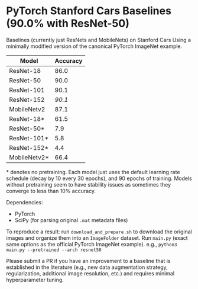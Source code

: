 PyTorch Stanford Cars Baselines (90.0% with ResNet-50)
======================================================

Baselines (currently just ResNets and MobileNets) on Stanford Cars Using a minimally modified version of the canonical PyTorch ImageNet example.

| Model       | Accuracy |
|-------------|----------|
|ResNet-18    |   86.0   |
|ResNet-50    |   90.0   |
|ResNet-101   |   90.1   |
|ResNet-152   |  _90.1_  |
|MobileNetv2  |   87.1   |
|ResNet-18\*  |   61.5   |
|ResNet-50\*  |    7.9   |
|ResNet-101\* |    5.8   |
|ResNet-152\* |    4.4   |
|MobileNetv2\*|   66.4   |

\* denotes no pretraining.
Each model just uses the default learning rate schedule (decay by 10 every 30 epochs), and 90 epochs of training.
Models without pretraining seem to have stability issues as sometimes they converge to less than 10% accuracy.

Dependencies:
+ PyTorch
+ SciPy (for parsing original `.mat` metadata files)

To reproduce a result:
run `download_and_prepare.sh` to download the original images and organize them into an `ImageFolder` dataset.
Run `main.py` (exact same options as the official PyTorch ImageNet example).
e.g., `python3 main.py --pretrained --arch resnet50`

Please submit a PR if you have an improvement to a baseline that is established in the literature (e.g., new data augmentation strategy, regularization, additional image resolution, etc.) and requires minimal hyperparameter tuning.
